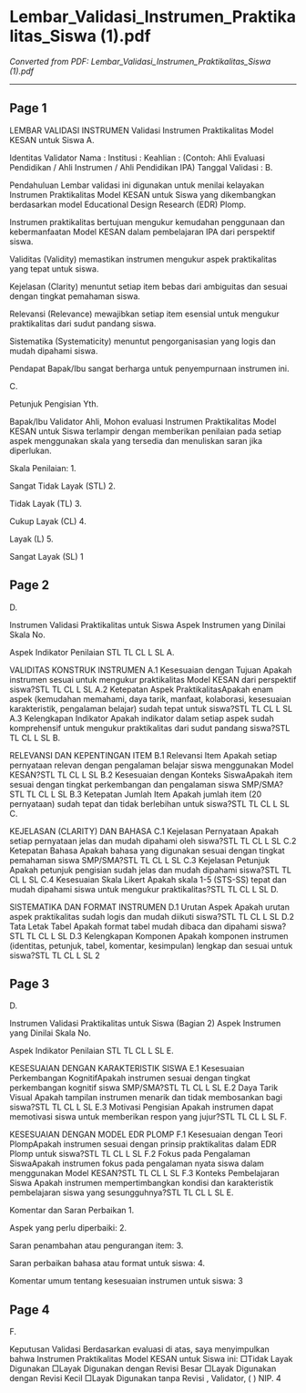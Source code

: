# Lembar_Validasi_Instrumen_Praktikalitas_Siswa (1).pdf

*Converted from PDF: Lembar_Validasi_Instrumen_Praktikalitas_Siswa (1).pdf*

---


## Page 1

LEMBAR VALIDASI INSTRUMEN Validasi Instrumen Praktikalitas Model KESAN untuk Siswa A.

 Identitas Validator Nama : Institusi : Keahlian : (Contoh: Ahli Evaluasi Pendidikan / Ahli Instrumen / Ahli Pendidikan IPA) Tanggal Validasi : B.

 Pendahuluan Lembar validasi ini digunakan untuk menilai kelayakan Instrumen Praktikalitas Model KESAN untuk Siswa yang dikembangkan berdasarkan model Educational Design Research (EDR) Plomp.

 Instrumen praktikalitas bertujuan mengukur kemudahan penggunaan dan kebermanfaatan Model KESAN dalam pembelajaran IPA dari perspektif siswa.

 Validitas (Validity) memastikan instrumen mengukur aspek praktikalitas yang tepat untuk siswa.

 Kejelasan (Clarity) menuntut setiap item bebas dari ambiguitas dan sesuai dengan tingkat pemahaman siswa.

 Relevansi (Relevance) mewajibkan setiap item esensial untuk mengukur praktikalitas dari sudut pandang siswa.

 Sistematika (Systematicity) menuntut pengorganisasian yang logis dan mudah dipahami siswa.

 Pendapat Bapak/Ibu sangat berharga untuk penyempurnaan instrumen ini.

 C.

 Petunjuk Pengisian Yth.

 Bapak/Ibu Validator Ahli, Mohon evaluasi Instrumen Praktikalitas Model KESAN untuk Siswa terlampir dengan memberikan penilaian pada setiap aspek menggunakan skala yang tersedia dan menuliskan saran jika diperlukan.

 Skala Penilaian: 1.

 Sangat Tidak Layak (STL) 2.

 Tidak Layak (TL) 3.

 Cukup Layak (CL) 4.

 Layak (L) 5.

 Sangat Layak (SL) 1

## Page 2

D.

 Instrumen Validasi Praktikalitas untuk Siswa Aspek Instrumen yang Dinilai Skala No.

 Aspek Indikator Penilaian STL TL CL L SL A.

 VALIDITAS KONSTRUK INSTRUMEN A.1 Kesesuaian dengan Tujuan Apakah instrumen sesuai untuk mengukur praktikalitas Model KESAN dari perspektif siswa?STL TL CL L SL A.2 Ketepatan Aspek PraktikalitasApakah enam aspek (kemudahan memahami, daya tarik, manfaat, kolaborasi, kesesuaian karakteristik, pengalaman belajar) sudah tepat untuk siswa?STL TL CL L SL A.3 Kelengkapan Indikator Apakah indikator dalam setiap aspek sudah komprehensif untuk mengukur praktikalitas dari sudut pandang siswa?STL TL CL L SL B.

 RELEVANSI DAN KEPENTINGAN ITEM B.1 Relevansi Item Apakah setiap pernyataan relevan dengan pengalaman belajar siswa menggunakan Model KESAN?STL TL CL L SL B.2 Kesesuaian dengan Konteks SiswaApakah item sesuai dengan tingkat perkembangan dan pengalaman siswa SMP/SMA?STL TL CL L SL B.3 Ketepatan Jumlah Item Apakah jumlah item (20 pernyataan) sudah tepat dan tidak berlebihan untuk siswa?STL TL CL L SL C.

 KEJELASAN (CLARITY) DAN BAHASA C.1 Kejelasan Pernyataan Apakah setiap pernyataan jelas dan mudah dipahami oleh siswa?STL TL CL L SL C.2 Ketepatan Bahasa Apakah bahasa yang digunakan sesuai dengan tingkat pemahaman siswa SMP/SMA?STL TL CL L SL C.3 Kejelasan Petunjuk Apakah petunjuk pengisian sudah jelas dan mudah dipahami siswa?STL TL CL L SL C.4 Kesesuaian Skala Likert Apakah skala 1-5 (STS-SS) tepat dan mudah dipahami siswa untuk mengukur praktikalitas?STL TL CL L SL D.

 SISTEMATIKA DAN FORMAT INSTRUMEN D.1 Urutan Aspek Apakah urutan aspek praktikalitas sudah logis dan mudah diikuti siswa?STL TL CL L SL D.2 Tata Letak Tabel Apakah format tabel mudah dibaca dan dipahami siswa?STL TL CL L SL D.3 Kelengkapan Komponen Apakah komponen instrumen (identitas, petunjuk, tabel, komentar, kesimpulan) lengkap dan sesuai untuk siswa?STL TL CL L SL 2

## Page 3

D.

 Instrumen Validasi Praktikalitas untuk Siswa (Bagian 2) Aspek Instrumen yang Dinilai Skala No.

 Aspek Indikator Penilaian STL TL CL L SL E.

 KESESUAIAN DENGAN KARAKTERISTIK SISWA E.1 Kesesuaian Perkembangan KognitifApakah instrumen sesuai dengan tingkat perkembangan kognitif siswa SMP/SMA?STL TL CL L SL E.2 Daya Tarik Visual Apakah tampilan instrumen menarik dan tidak membosankan bagi siswa?STL TL CL L SL E.3 Motivasi Pengisian Apakah instrumen dapat memotivasi siswa untuk memberikan respon yang jujur?STL TL CL L SL F.

 KESESUAIAN DENGAN MODEL EDR PLOMP F.1 Kesesuaian dengan Teori PlompApakah instrumen sesuai dengan prinsip praktikalitas dalam EDR Plomp untuk siswa?STL TL CL L SL F.2 Fokus pada Pengalaman SiswaApakah instrumen fokus pada pengalaman nyata siswa dalam menggunakan Model KESAN?STL TL CL L SL F.3 Konteks Pembelajaran Siswa Apakah instrumen mempertimbangkan kondisi dan karakteristik pembelajaran siswa yang sesungguhnya?STL TL CL L SL E.

 Komentar dan Saran Perbaikan 1.

 Aspek yang perlu diperbaiki: 2.

 Saran penambahan atau pengurangan item: 3.

 Saran perbaikan bahasa atau format untuk siswa: 4.

 Komentar umum tentang kesesuaian instrumen untuk siswa: 3

## Page 4

F.

 Keputusan Validasi Berdasarkan evaluasi di atas, saya menyimpulkan bahwa Instrumen Praktikalitas Model KESAN untuk Siswa ini: □Tidak Layak Digunakan □Layak Digunakan dengan Revisi Besar □Layak Digunakan dengan Revisi Kecil □Layak Digunakan tanpa Revisi , Validator, ( ) NIP. 4
